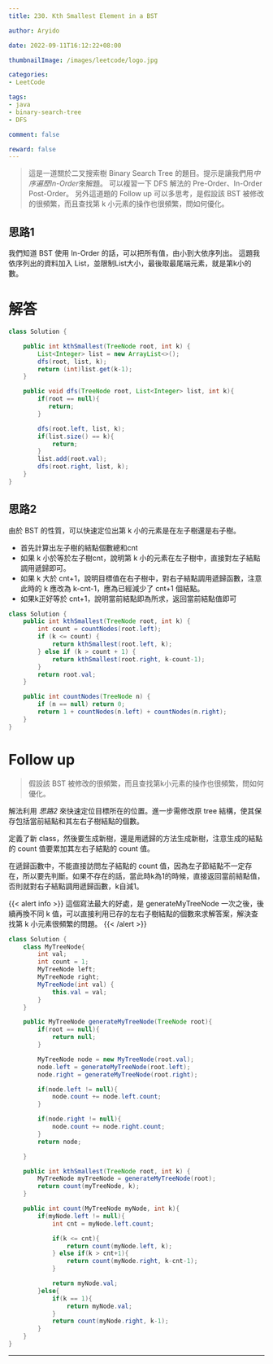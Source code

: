 ```yaml
---
title: 230. Kth Smallest Element in a BST

author: Aryido

date: 2022-09-11T16:12:22+08:00

thumbnailImage: /images/leetcode/logo.jpg

categories:
- LeetCode

tags:
- java
- binary-search-tree
- DFS

comment: false

reward: false
---
```

<!--BODY-->
> 這是一道關於二叉搜索樹 Binary Search Tree 的題目。提示是讓我們用*中序遍歷In-Order*來解題。 可以複習一下 DFS 解法的 Pre-Order、In-Order Post-Order。 另外這道題的 Follow up 可以多思考，是假設該 BST 被修改的很頻繁，而且查找第 k 小元素的操作也很頻繁，問如何優化。

<!--more-->
## 思路1
我們知道 BST 使用 In-Order 的話，可以把所有值，由小到大依序列出。 這題我依序列出的資料加入 List，並限制List大小，最後取最尾端元素，就是第k小的數。

# 解答
```java
class Solution {

    public int kthSmallest(TreeNode root, int k) {
        List<Integer> list = new ArrayList<>();
        dfs(root, list, k);
        return (int)list.get(k-1);
    }

    public void dfs(TreeNode root, List<Integer> list, int k){
        if(root == null){
           return;
        }

        dfs(root.left, list, k);
        if(list.size() == k){
            return;
        }
        list.add(root.val);
        dfs(root.right, list, k);
    }
}
```
## 思路2
由於 BST 的性質，可以快速定位出第 k 小的元素是在左子樹還是右子樹。

- 首先計算出左子樹的結點個數總和cnt
- 如果 k 小於等於左子樹cnt，說明第 k 小的元素在左子樹中，直接對左子結點調用遞歸即可。
- 如果 k 大於 cnt+1，說明目標值在右子樹中，對右子結點調用遞歸函數，注意此時的 k 應改為 k-cnt-1，應為已經減少了 cnt+1 個結點。
- 如果k正好等於 cnt+1，說明當前結點即為所求，返回當前結點值即可

```java
class Solution {
    public int kthSmallest(TreeNode root, int k) {
        int count = countNodes(root.left);
        if (k <= count) {
            return kthSmallest(root.left, k);
        } else if (k > count + 1) {
            return kthSmallest(root.right, k-count-1);
        }
        return root.val;
    }

    public int countNodes(TreeNode n) {
        if (n == null) return 0;
        return 1 + countNodes(n.left) + countNodes(n.right);
    }
}
```
# Follow up
> 假設該 BST 被修改的很頻繁，而且查找第k小元素的操作也很頻繁，問如何優化。

解法利用 *思路2* 來快速定位目標所在的位置。進一步需修改原 tree 結構，使其保存包括當前結點和其左右子樹結點的個數。

定義了新 class，然後要生成新樹，還是用遞歸的方法生成新樹，注意生成的結點的 count 值要累加其左右子結點的 count 值。

在遞歸函數中，不能直接訪問左子結點的 count 值，因為左子節結點不一定存在，所以要先判斷。如果不存在的話，當此時k為1的時候，直接返回當前結點值，否則就對右子結點調用遞歸函數，k自減1。

{{< alert info >}}
這個寫法最大的好處，是 generateMyTreeNode 一次之後，後續再換不同 k 值，可以直接利用已存的左右子樹結點的個數來求解答案，解決查找第 k 小元素很頻繁的問題。
{{< /alert >}}

```java
class Solution {
    class MyTreeNode{
        int val;
        int count = 1;
        MyTreeNode left;
        MyTreeNode right;
        MyTreeNode(int val) {
            this.val = val;
        }
    }

    public MyTreeNode generateMyTreeNode(TreeNode root){
        if(root == null){
            return null;
        }

        MyTreeNode node = new MyTreeNode(root.val);
        node.left = generateMyTreeNode(root.left);
        node.right = generateMyTreeNode(root.right);

        if(node.left != null){
            node.count += node.left.count;
        }

        if(node.right != null){
            node.count += node.right.count;
        }
        return node;

    }

    public int kthSmallest(TreeNode root, int k) {
        MyTreeNode myTreeNode = generateMyTreeNode(root);
        return count(myTreeNode, k);
    }

    public int count(MyTreeNode myNode, int k){
        if(myNode.left != null){
            int cnt = myNode.left.count;

            if(k <= cnt){
                return count(myNode.left, k);
            } else if(k > cnt+1){
                return count(myNode.right, k-cnt-1);
            }

            return myNode.val;
        }else{
            if(k == 1){
                return myNode.val;
            }
            return count(myNode.right, k-1);
        }
    }
}
```
---